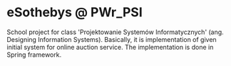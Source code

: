 eSothebys @ PWr_PSI
=========
School project for class 'Projektowanie Systemów Informatycznych' (ang. Designing Information Systems). Basically, it is implementation of given initial system for online auction service. The implementation is done in Spring framework.
